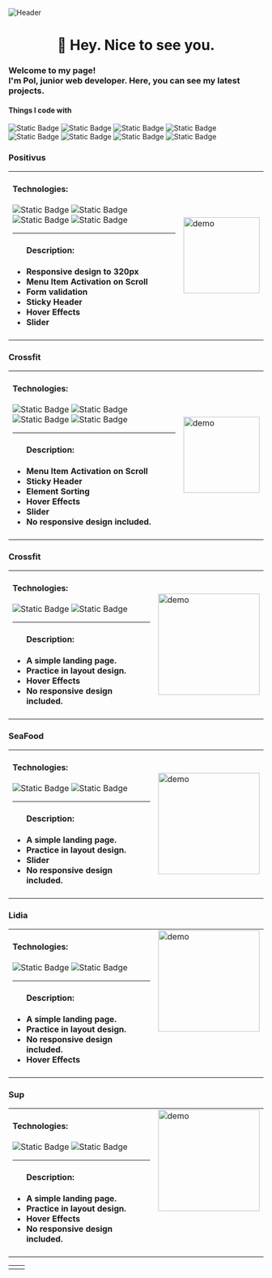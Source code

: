 ![Header](https://github.com/PvlChupryna/PvlChupryna/blob/main/assest/readme-banner.jpeg)
###

<h1 align="center">👋 Hey. Nice to see you.</h1>

###
<h3>Welcome to my page! </br> I'm Pol, junior web developer. Here, you can see my latest projects. </h3>
<h4>Things I code with</h4>

<p>
<!--   <img alt="Static Badge" src="https://img.shields.io/badge/HTML5-%23E34F26?style=for-the-badge&logo=html5&logoColor=white&logoSize=auto"> -->
  <img alt="Static Badge" src="https://img.shields.io/badge/HTML5-%23E34F26?style=for-the-badge&logo=html5&logoColor=white&logoSize=auto">
  <img alt="Static Badge" src="https://img.shields.io/badge/CSS3-%231572B6?style=for-the-badge&logo=css3&logoColor=white&logoSize=auto">
  <img alt="Static Badge" src="https://img.shields.io/badge/SASS-%23CC6699?style=for-the-badge&logo=sass&logoColor=white&logoSize=auto">
  <img alt="Static Badge" src="https://img.shields.io/badge/Gulp-%23CF4647?style=for-the-badge&logo=Gulp&logoColor=white&logoSize=auto">
  <img alt="Static Badge" src="https://img.shields.io/badge/Javascript-%23F7DF1E?style=for-the-badge&logo=javascript&logoColor=white&logoSize=auto">
<!--   <img alt="Static Badge" src="https://img.shields.io/badge/Php-%23777BB4?style=for-the-badge&logo=php&logoColor=white&logoSize=auto"> -->
<!--   <img alt="Static Badge" src="https://img.shields.io/badge/React-%2361DAFB?style=for-the-badge&logo=react&logoColor=white&logoSize=auto"> -->
  <img alt="Static Badge" src="https://img.shields.io/badge/Git-%23F05032?style=for-the-badge&logo=git&logoColor=white&logoSize=auto">
  <img alt="Static Badge" src="https://img.shields.io/badge/Wordpress-blue?style=for-the-badge&logo=wordpress&logoSize=auto">
  <img alt="Static Badge" src="https://img.shields.io/badge/Figma-%23F24E1E?style=for-the-badge&logo=figma&logoColor=white&logoSize=auto">
</p>

<h3>Positivus</h3>
<table>
    <tr>
        <td valign="top" style="vertical-align: top;">
            <h4>Technologies:</h4>
            <p>
              <img alt="Static Badge" src="https://img.shields.io/badge/HTML5-%23E34F26?style=for-the-badge&logo=html5&logoColor=white&logoSize=auto">
              <img alt="Static Badge" src="https://img.shields.io/badge/SCSS-%231572B6?style=for-the-badge&logo=css3&logoColor=white&logoSize=auto">
              <img alt="Static Badge" src="https://img.shields.io/badge/Gulp-%23CF4647?style=for-the-badge&logo=Gulp&logoColor=white&logoSize=auto">
              <img alt="Static Badge" src="https://img.shields.io/badge/Javascript-%23F7DF1E?style=for-the-badge&logo=javascript&logoColor=white&logoSize=auto">
            </p>
                <hr>
            <ul>
                <h4>Description:<h4>
                <li>Responsive design to 320px</li>
                <li>Menu Item Activation on Scroll</li>
                <li>Form validation</li>
                <li>Sticky Header</li>
                <li>Hover Effects</li>
                <li>Slider</li>
            </ul>
        </td>
        <td style="margin-left: 200px;">
           <a href="https://pvlchupryna.github.io/Positivus/" title="Go to demo" target="_blank" rel="noopener noreferrer">
                <img  width="150" src="./assest/positivus-prev.jpeg" alt="demo">
           </a>
        </td>
    </tr>
</table>

<h3>Crossfit</h3>
<table>
    <tr>
        <td valign="top" style="vertical-align: top;">
            <h4>Technologies:</h4>
            <p>
              <img alt="Static Badge" src="https://img.shields.io/badge/HTML5-%23E34F26?style=for-the-badge&logo=html5&logoColor=white&logoSize=auto">
              <img alt="Static Badge" src="https://img.shields.io/badge/SCSS-%231572B6?style=for-the-badge&logo=css3&logoColor=white&logoSize=auto">
              <img alt="Static Badge" src="https://img.shields.io/badge/Gulp-%23CF4647?style=for-the-badge&logo=Gulp&logoColor=white&logoSize=auto">
              <img alt="Static Badge" src="https://img.shields.io/badge/Javascript-%23F7DF1E?style=for-the-badge&logo=javascript&logoColor=white&logoSize=auto">
            </p>
                <hr>
            <ul>
                <h4>Description:<h4>
                <li>Menu Item Activation on Scroll</li>
                <li>Sticky Header</li>
                <li>Element Sorting</li>
                <li>Hover Effects</li>
                <li>Slider</li>
                <li>No responsive design included.</li>
            </ul>
        </td>
        <td style="margin-left: 200px;">
           <a href="https://pvlchupryna.github.io/Adilat/" title="Go to demo" target="_blank" rel="noopener noreferrer">
                <img  width="150" src="./assest/adilat-prev.jpeg" alt="demo">
           </a>
        </td>
    </tr>
</table>


<h3>Crossfit</h3>
<table>
    <tr>
        <td valign="top">
            <h4>Technologies:</h4>
            <p>
                <img alt="Static Badge" src="https://img.shields.io/badge/HTML5-%23E34F26?style=for-the-badge&logo=html5&logoColor=white&logoSize=auto">
              <img alt="Static Badge" src="https://img.shields.io/badge/CSS3-%231572B6?style=for-the-badge&logo=css3&logoColor=white&logoSize=auto">
            </p>
                <hr>
            <ul>
                <h4>Description:<h4>
                <li>A simple landing page.</li>
                <li>Practice in layout design.</li>
                <li>Hover Effects</li>
                <li>No responsive design included.</li>
            </ul>
        </td>
        <td >
           <a href="https://pvlchupryna.github.io/Sup/" title="Go to demo" target="_blank" rel="noopener noreferrer">
                <img  width="200" src="./assest/crossfit-prev.png" alt="demo">
           </a>
        </td>
    </tr>
</table>

<h3>SeaFood</h3>
<table>
    <tr>
        <td valign="top" style="vertical-align: top;">
            <h4>Technologies:</h4>
            <p>
                <img alt="Static Badge" src="https://img.shields.io/badge/HTML5-%23E34F26?style=for-the-badge&logo=html5&logoColor=white&logoSize=auto">
                <img alt="Static Badge" src="https://img.shields.io/badge/CSS3-%231572B6?style=for-the-badge&logo=css3&logoColor=white&logoSize=auto">
            </p>
                <hr>
            <ul>
                <h4>Description:<h4>
                <li>A simple landing page.</li>
                <li>Practice in layout design.</li>
                <li>Slider</li>
                <li>No responsive design included.</li>
            </ul>
        </td>
        <td style="margin-left: 200px;">
           <a href="https://pvlchupryna.github.io/Sup/" title="Go to demo" target="_blank" rel="noopener noreferrer">
                <img  width="200" src="./assest/sea-food-prev.png" alt="demo">
           </a>
        </td>
    </tr>
</table>

<h3>Lidia</h3>
<table>
    <tr>
        <td  style="vertical-align: top; max-width: 300px;" valign="top">
            <h4>Technologies:</h4>
            <p>
              <img alt="Static Badge" src="https://img.shields.io/badge/HTML5-%23E34F26?style=for-the-badge&logo=html5&logoColor=white&logoSize=auto">
              <img alt="Static Badge" src="https://img.shields.io/badge/CSS3-%231572B6?style=for-the-badge&logo=css3&logoColor=white&logoSize=auto">
            </p>
                <hr>
            <ul>
                <h4>Description:<h4>
                <li>A simple landing page.</li>
                <li>Practice in layout design.</li>
                <li>No responsive design included.</li>
                <li>Hover Effects</li>
            </ul>
        </td>
        <td valign="top">
           <a href="https://pvlchupryna.github.io/Lidia/" title="Go to demo" target="_blank" rel="noopener noreferrer">
                <img width="200" src="./assest/lidia-prev.jpeg" alt="demo">
           </a>
        </td>
    </tr>
</table>

 <h3>Sup</h3> 
    <table>
        <tr>
            <td  valign="top">
                <h4>Technologies:</h4>
                <p>
                    <img alt="Static Badge" src="https://img.shields.io/badge/HTML5-%23E34F26?style=for-the-badge&logo=html5&logoColor=white&logoSize=auto">
                  <img alt="Static Badge" src="https://img.shields.io/badge/CSS3-%231572B6?style=for-the-badge&logo=css3&logoColor=white&logoSize=auto">
                </p>
                    <hr>
                <ul>
                    <h4>Description:<h4>
                    <li>A simple landing page.</li>
                    <li>Practice in layout design.</li>
                    <li>Hover Effects</li>
                    <li>No responsive design included.</li>
                </ul>
            </td>
            <td   valign="top">
               <a href="https://pvlchupryna.github.io/Sup/" title="Go to demo" target="_blank" rel="noopener noreferrer">
                    <img  width="200" src="./assest/sup-prev.png" alt="demo">
               </a>
            </td>
        </tr>
    </table>

<table style="max-width: 846px">
    <tr>
        <td style="vertical-align: top; max-width: 423px;" valign="top">
<!-- LIDIA -->
        </td>
<!--   SUP -->
        <td  style="max-width: 423px; max-width: 50%; vertical-align: top;" valign="top">
        </td>
    </tr>
</table>


